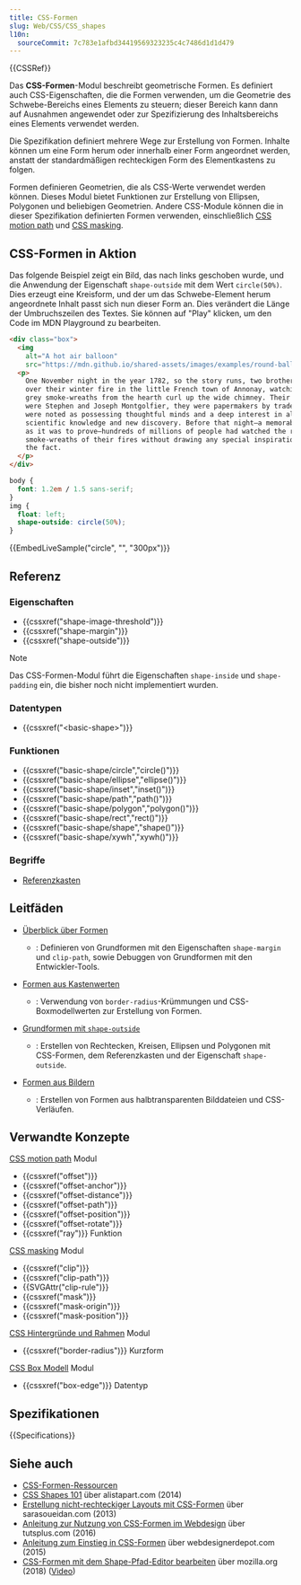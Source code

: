 ```yaml
---
title: CSS-Formen
slug: Web/CSS/CSS_shapes
l10n:
  sourceCommit: 7c783e1afbd34419569323235c4c7486d1d1d479
---
```


{{CSSRef}}

Das **CSS-Formen**-Modul beschreibt geometrische Formen. Es definiert auch CSS-Eigenschaften, die die Formen verwenden, um die Geometrie des Schwebe-Bereichs eines Elements zu steuern; dieser Bereich kann dann auf Ausnahmen angewendet oder zur Spezifizierung des Inhaltsbereichs eines Elements verwendet werden.

Die Spezifikation definiert mehrere Wege zur Erstellung von Formen. Inhalte können um eine Form herum oder innerhalb einer Form angeordnet werden, anstatt der standardmäßigen rechteckigen Form des Elementkastens zu folgen.

Formen definieren Geometrien, die als CSS-Werte verwendet werden können. Dieses Modul bietet Funktionen zur Erstellung von Ellipsen, Polygonen und beliebigen Geometrien. Andere CSS-Module können die in dieser Spezifikation definierten Formen verwenden, einschließlich [CSS motion path](/de/docs/Web/CSS/CSS_motion_path) und [CSS masking](/de/docs/Web/CSS/CSS_masking).

## CSS-Formen in Aktion

Das folgende Beispiel zeigt ein Bild, das nach links geschoben wurde, und die Anwendung der Eigenschaft `shape-outside` mit dem Wert `circle(50%)`. Dies erzeugt eine Kreisform, und der um das Schwebe-Element herum angeordnete Inhalt passt sich nun dieser Form an. Dies verändert die Länge der Umbruchszeilen des Textes. Sie können auf "Play" klicken, um den Code im MDN Playground zu bearbeiten.

```html live-sample___circle hidden
<div class="box">
  <img
    alt="A hot air balloon"
    src="https://mdn.github.io/shared-assets/images/examples/round-balloon.png" />
  <p>
    One November night in the year 1782, so the story runs, two brothers sat
    over their winter fire in the little French town of Annonay, watching the
    grey smoke-wreaths from the hearth curl up the wide chimney. Their names
    were Stephen and Joseph Montgolfier, they were papermakers by trade, and
    were noted as possessing thoughtful minds and a deep interest in all
    scientific knowledge and new discovery. Before that night—a memorable night,
    as it was to prove—hundreds of millions of people had watched the rising
    smoke-wreaths of their fires without drawing any special inspiration from
    the fact.
  </p>
</div>
```

```css live-sample___circle hidden
body {
  font: 1.2em / 1.5 sans-serif;
}
img {
  float: left;
  shape-outside: circle(50%);
}
```

{{EmbedLiveSample("circle", "", "300px")}}

## Referenz

### Eigenschaften

- {{cssxref("shape-image-threshold")}}
- {{cssxref("shape-margin")}}
- {{cssxref("shape-outside")}}

> [!NOTE]
> Das CSS-Formen-Modul führt die Eigenschaften `shape-inside` und `shape-padding` ein, die bisher noch nicht implementiert wurden.

### Datentypen

- {{cssxref("&lt;basic-shape&gt;")}}

### Funktionen

- {{cssxref("basic-shape/circle","circle()")}}
- {{cssxref("basic-shape/ellipse","ellipse()")}}
- {{cssxref("basic-shape/inset","inset()")}}
- {{cssxref("basic-shape/path","path()")}}
- {{cssxref("basic-shape/polygon","polygon()")}}
- {{cssxref("basic-shape/rect","rect()")}}
- {{cssxref("basic-shape/shape","shape()")}}
- {{cssxref("basic-shape/xywh","xywh()")}}

### Begriffe

- [Referenzkasten](/de/docs/Web/CSS/CSS_shapes/Basic_shapes#the_reference_box)

## Leitfäden

- [Überblick über Formen](/de/docs/Web/CSS/CSS_shapes/Overview_of_shapes)

  - : Definieren von Grundformen mit den Eigenschaften `shape-margin` und `clip-path`, sowie Debuggen von Grundformen mit
    den Entwickler-Tools.

- [Formen aus Kastenwerten](/de/docs/Web/CSS/CSS_shapes/From_box_values)

  - : Verwendung von `border-radius`-Krümmungen und CSS-Boxmodellwerten zur Erstellung von Formen.

- [Grundformen mit `shape-outside`](/de/docs/Web/CSS/CSS_shapes/Basic_shapes)

  - : Erstellen von Rechtecken, Kreisen, Ellipsen und Polygonen mit CSS-Formen, dem Referenzkasten und der Eigenschaft `shape-outside`.

- [Formen aus Bildern](/de/docs/Web/CSS/CSS_shapes/Shapes_from_images)

  - : Erstellen von Formen aus halbtransparenten Bilddateien und CSS-Verläufen.

## Verwandte Konzepte

[CSS motion path](/de/docs/Web/CSS/CSS_motion_path) Modul

- {{cssxref("offset")}}
- {{cssxref("offset-anchor")}}
- {{cssxref("offset-distance")}}
- {{cssxref("offset-path")}}
- {{cssxref("offset-position")}}
- {{cssxref("offset-rotate")}}
- {{cssxref("ray")}} Funktion

[CSS masking](/de/docs/Web/CSS/CSS_masking) Modul

- {{cssxref("clip")}}
- {{cssxref("clip-path")}}
- {{SVGAttr("clip-rule")}}
- {{cssxref("mask")}}
- {{cssxref("mask-origin")}}
- {{cssxref("mask-position")}}

[CSS Hintergründe und Rahmen](/de/docs/Web/CSS/CSS_backgrounds_and_borders) Modul

- {{cssxref("border-radius")}} Kurzform

[CSS Box Modell](/de/docs/Web/CSS/CSS_box_model) Modul

- {{cssxref("box-edge")}} Datentyp

## Spezifikationen

{{Specifications}}

## Siehe auch

- [CSS-Formen-Ressourcen](https://codepen.io/KristopherVanSant/post/css-shapes-resources)
- [CSS Shapes 101](https://alistapart.com/article/css-shapes-101/) über alistapart.com (2014)
- [Erstellung nicht-rechteckiger Layouts mit CSS-Formen](https://www.sarasoueidan.com/blog/css-shapes/) über sarasoueidan.com (2013)
- [Anleitung zur Nutzung von CSS-Formen im Webdesign](https://webdesign.tutsplus.com/how-to-use-css-shapes-in-your-web-design--cms-27498t) über tutsplus.com (2016)
- [Anleitung zum Einstieg in CSS-Formen](https://www.webdesignerdepot.com/2015/03/how-to-get-started-with-css-shapes/) über webdesignerdepot.com (2015)
- [CSS-Formen mit dem Shape-Pfad-Editor bearbeiten](https://firefox-source-docs.mozilla.org/devtools-user/page_inspector/how_to/edit_css_shapes/index.html) über mozilla.org (2018) ([Video](https://www.youtube.com/watch?v=u9bDe3Bw0sA))
